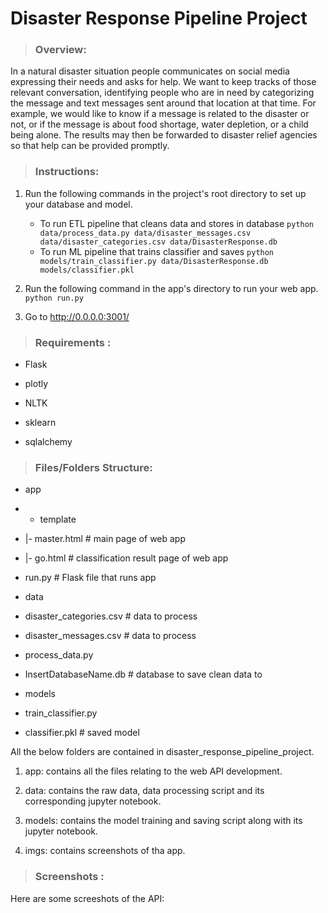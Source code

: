 # Disaster Response Pipeline Project


> ### Overview:
In a natural disaster situation people communicates on social media expressing their needs and asks for help. We want to keep tracks of those relevant conversation, identifying people who are in need by categorizing the message and text messages sent around that location at that time. For example, we would like to know if a message is related to the disaster or not, or if the message is about food shortage, water depletion, or a child being alone. The results may then be forwarded to disaster relief agencies so that help can be provided promptly.


> ### Instructions:
1. Run the following commands in the project's root directory to set up your database and model.

    - To run ETL pipeline that cleans data and stores in database
        `python data/process_data.py data/disaster_messages.csv data/disaster_categories.csv data/DisasterResponse.db`
    - To run ML pipeline that trains classifier and saves
        `python models/train_classifier.py data/DisasterResponse.db models/classifier.pkl`

2. Run the following command in the app's directory to run your web app.
    `python run.py`

3. Go to http://0.0.0.0:3001/


> ### Requirements :

* Flask

* plotly

* NLTK

* sklearn

* sqlalchemy


> ### Files/Folders Structure:

* app

* - template

* |- master.html  # main page of web app

* |- go.html  # classification result page of web app

* run.py  # Flask file that runs app


* data

* disaster_categories.csv  # data to process 

* disaster_messages.csv  # data to process

* process_data.py

*  InsertDatabaseName.db   # database to save clean data to


* models

* train_classifier.py

* classifier.pkl  # saved model 


All the below folders are contained in disaster_response_pipeline_project.

1. app: contains all the files relating to the web API development.

2. data: contains the raw data, data processing script and its corresponding jupyter notebook.

3. models: contains the model training and saving script along with its jupyter notebook.

4. imgs: contains screenshots of tha app.


> ### Screenshots :

Here are some screeshots of the API: